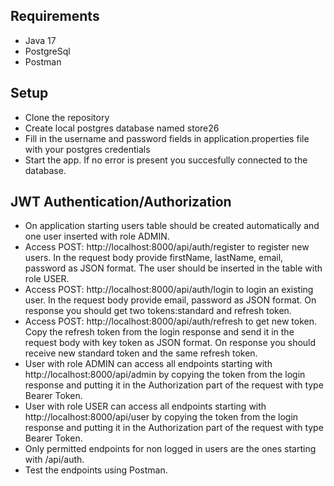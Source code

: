 ## Requirements
- Java 17
- PostgreSql
- Postman

## Setup
- Clone the repository
- Create local postgres database named store26
- Fill in the username and password fields in application.properties file with your postgres credentials
- Start the app. If no error is present you succesfully connected to the database.

## JWT Authentication/Authorization
- On application starting users table should be created automatically and one user inserted with role ADMIN.
- Access POST: http://localhost:8000/api/auth/register to register new users. In the request body provide firstName, lastName, email, password as JSON format. The user should be inserted in the table with role USER.
- Access POST: http://localhost:8000/api/auth/login to login an existing user. In the request body provide email, password as JSON format. On response you should get two tokens:standard and refresh token.
- Access POST: http://localhost:8000/api/auth/refresh to get new token. Copy the refresh token from the login response and send it in the request body with key token as JSON format. On response you should receive new standard token and the same refresh token.
- User with role ADMIN can access all endpoints starting with http://localhost:8000/api/admin by copying the token from the login response and putting it in the Authorization part of the request with type Bearer Token.
- User with role USER can access all endpoints starting with http://localhost:8000/api/user by copying the token from the login response and putting it in the Authorization part of the request with type Bearer Token.
- Only permitted endpoints for non logged in users are the ones starting with /api/auth.
- Test the endpoints using Postman.
  
